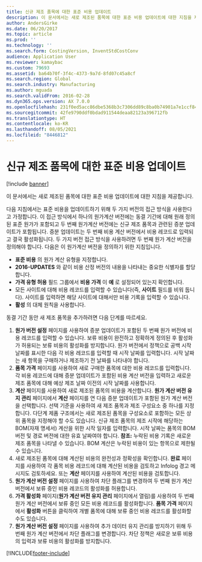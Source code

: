 ```yaml
---
title: 신규 제조 품목에 대한 표준 비용 업데이트
description: 이 문서에서는 새로 제조된 품목에 대한 표준 비용 업데이트에 대한 지침을 제공합니다.
author: AndersGirke
ms.date: 06/20/2017
ms.topic: article
ms.prod: ''
ms.technology: ''
ms.search.form: CostingVersion, InventStdCostConv
audience: Application User
ms.reviewer: kamaybac
ms.custom: 79693
ms.assetid: ba64b70f-3f4c-4373-9a7d-8fd07c45a8cf
ms.search.region: Global
ms.search.industry: Manufacturing
ms.author: mguada
ms.search.validFrom: 2016-02-28
ms.dyn365.ops.version: AX 7.0.0
ms.openlocfilehash: 231f0ed5acc86dbe5368b3c7306dd89c8ba0b74901a7e1ccf8410c6585638efa
ms.sourcegitcommit: 42fe9790ddf0bdad911544deaa82123a396712fb
ms.translationtype: HT
ms.contentlocale: ko-KR
ms.lasthandoff: 08/05/2021
ms.locfileid: "8446812"
---
```

# <a name="update-standard-costs-for-a-new-manufactured-item"></a>신규 제조 품목에 대한 표준 비용 업데이트

[!include [banner](../includes/banner.md)]

이 문서에서는 새로 제조된 품목에 대한 표준 비용 업데이트에 대한 지침을 제공합니다. 

다음 지침에서는 표준 비용을 업데이트하기 위해 두 가지 버전의 접근 방식을 사용한다고 가정합니다. 이 접근 방식에서 하나의 원가계산 버전에는 동결 기간에 대해 원래 정의된 표준 원가가 포함되고 두 번째 원가계산 버전에는 신규 제조 품목과 관련된 증분 업데이트가 포함됩니다. 증분 업데이트는 두 번째 비용 계산 버전에서 비용 레코드로 입력되고 결국 활성화됩니다. 두 가지 버전 접근 방식을 사용하려면 두 번째 원가 계산 버전을 정의해야 합니다. 다음은 이 원가계산 버전을 정의하기 위한 지침입니다.

-   **표준 비용** 의 원가 계산 유형을 지정합니다.
-   **2016-UPDATES** 와 같이 비용 산정 버전의 내용을 나타내는 중요한 식별자를 할당합니다.
-   **가격 유형 허용** 필드 그룹에서 **비용 가격** 이 **예** 로 설정되어 있는지 확인합니다.
-   모든 사이트에 대해 비용 레코드를 입력할 수 있습니다(즉, **사이트** 필드를 비워 둡니다). 사이트를 입력하면 해당 사이트에 대해서만 비용 기록을 입력할 수 있습니다.
-   **활성** 의 대체 원칙을 사용합니다.

동결 기간 동안 새 제조 품목을 추가하려면 다음 단계를 따르세요.

1.  **원가 버전 설정** 페이지를 사용하여 증분 업데이트가 포함된 두 번째 원가 버전에 비용 레코드를 입력할 수 있습니다. 보류 비용이 완전하고 정확하게 정의된 후 활성화가 허용되는 보류 비용의 활성화를 방지합니다. 원가 버전에서 정책으로 공백 시작 날짜를 표시한 다음 각 비용 레코드를 입력할 때 시작 날짜를 입력합니다. 시작 날짜는 새 항목을 구매하거나 제조하기 전 날짜를 나타내야 합니다.
2.  **품목 가격** 페이지를 사용하여 새로 구매한 품목에 대한 비용 레코드를 입력합니다. 각 비용 레코드에 대해 증분 업데이트가 포함된 비용 계산 버전을 입력하고 새로운 제조 품목에 대해 예상 제조 날짜 이전의 시작 날짜를 사용합니다.
3.  **계산** 페이지를 사용하여 새로 제조된 품목의 비용을 계산합니다. **원가 계산 버전 유지 관리** 페이지에서 **계산** 페이지를 연 다음 증분 업데이트가 포함된 원가 계산 버전을 선택합니다. 선택 기준을 사용하여 새 제조 품목과 제조 구성요소 중 하나를 지정합니다. 다단계 제품 구조에서는 새로 제조된 품목을 구성요소로 포함하는 모든 상위 품목을 지정해야 할 수도 있습니다. 신규 제조 품목의 제조 시작에 해당하는 BOM(자재 명세서) 계산을 위한 시작 일자를 입력합니다. 시작 날짜는 품목의 BOM 버전 및 경로 버전에 대한 유효 날짜여야 합니다. **참조:** 누락된 비용 기록은 새로운 제조 품목을 나타낼 수 있습니다. BOM 계산은 누락된 비용이 있는 항목으로 제한될 수 있습니다.
4.  새로 제조된 품목에 대해 계산된 비용의 완전성과 정확성을 확인합니다. **완료** 페이지를 사용하여 각 품목 비용 레코드에 대해 계산된 비용을 검토하고 Infolog 경고 메시지도 검토하세요. 또는 **계산** 페이지를 사용하여 계산된 비용을 검토합니다.
5.  **원가 계산 버전 설정** 페이지를 사용하여 차단 플래그를 변경하여 두 번째 원가 계산 버전에서 보류 중인 비용 레코드의 활성화를 허용합니다.
6.  **가격 활성화** 페이지(**원가 계산 버전 유지 관리** 페이지에서 열림)를 사용하여 두 번째 원가 계산 버전에서 보류 중인 모든 비용 레코드를 활성화합니다. **품목 가격** 페이지에서 **활성화** 버튼을 클릭하여 개별 품목에 대해 보류 중인 비용 레코드를 활성화할 수도 있습니다.
7.  **원가 계산 버전 설정** 페이지를 사용하여 추가 데이터 유지 관리를 방지하기 위해 두 번째 원가 계산 버전에서 차단 플래그를 변경합니다. 차단 정책은 새로운 보류 비용의 입력과 보류 비용의 활성화를 방지합니다.






[!INCLUDE[footer-include](../../includes/footer-banner.md)]